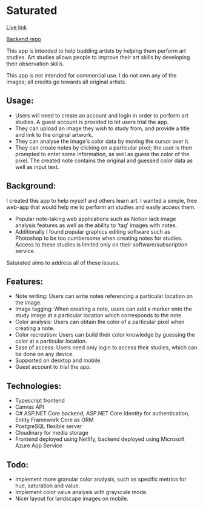 # Saturated

[Live link](https://saturated.netlify.app/)

[Backend repo](https://github.com/jasonHYLam/saturated-backend)

This app is intended to help budding artists by helping them perform art studies. Art studies allows people to improve their art skills by developing their observation skills.

This app is not intended for commercial use. I do not own any of the images; all credits go towards all original artists.

## Usage:

- Users will need to create an account and login in order to perform art studies. A guest account is provided to let users trial the app.
- They can upload an image they wish to study from, and provide a title and link to the original artwork.
- They can analyse the image's color data by moving the cursor over it.
- They can create notes by clicking on a particular pixel; the user is then prompted to enter some information, as well as guess the color of the pixel. The created note contains the original and guessed color data as well as input text.

## Background:

I created this app to help myself and others learn art. I wanted a simple, free web-app that would help me to perform art studies and easily access them.

- Popular note-taking web applications such as Notion lack image analysis features as well as the ability to 'tag' images with notes.
- Additionally I found popular graphics editing software such as Photoshop to be too cumbersome when creating notes for studies. Access to these studies is limited only on their software/subscription service.

Saturated aims to address all of these issues.

## Features:

- Note writing: Users can write notes referencing a particular location on the image.
- Image tagging: When creating a note, users can add a marker onto the study image at a particular location which corresponds to the note.
- Color analysis: Users can obtain the color of a particular pixel when creating a note.
- Color recreation: Users can build their color knowledge by guessing the color at a particular location.
- Ease of access: Users need only login to access their studies, which can be done on any device.
- Supported on desktop and mobile.
- Guest account to trial the app.

## Technologies:

- Typescript frontend
- Canvas API
- C# ASP.NET Core backend; ASP.NET Core Identity for authentication, Entity Framework Core as ORM
- PostgreSQL flexible server
- Cloudinary for media storage
- Frontend deployed using Netlify, backend deployed using Microsoft Azure App Service

## Todo:

- Implement more granular color analysis, such as specific metrics for hue, saturation and value.
- Implement color value analysis with grayscale mode.
- Nicer layout for landscape images on mobile.
